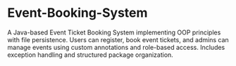 # Event-Booking-System
A Java-based Event Ticket Booking System implementing OOP principles with file persistence. Users can register, book event tickets, and admins can manage events using custom annotations and role-based access. Includes exception handling and structured package organization.
